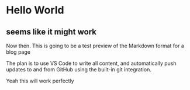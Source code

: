 # Hello World

## seems like it might work

Now then.  This is going to be a test preview of the Markdown format for a blog page

The plan is to use VS Code to write all content, and automatically push updates to and from GitHub using the built-in git integration.

Yeah this will work perfectly

